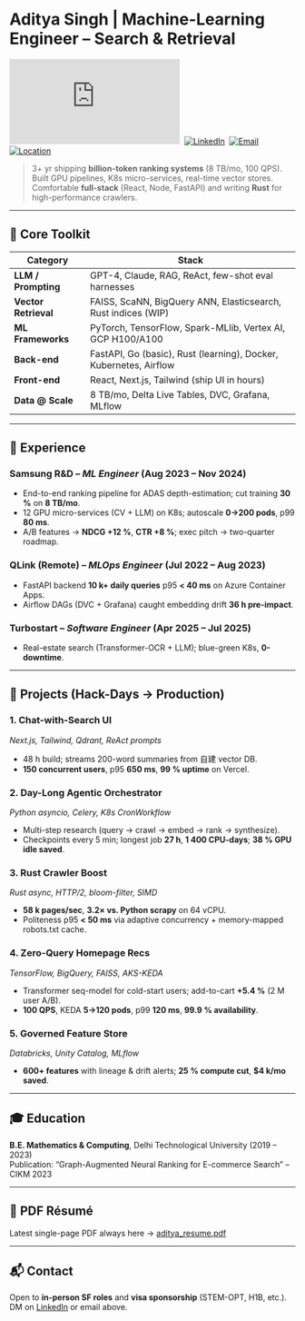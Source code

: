 # Aditya Singh | Machine-Learning Engineer – Search & Retrieval

[![Resume PDF](https://github.com/aditya84it/aditya84it/raw/main/aditya_resume.pdf)](https://github.com/aditya84it/aditya84it/raw/main/aditya_resume.pdf)
&nbsp;[![LinkedIn](https://img.shields.io/badge/LinkedIn-aditya84it-0077B5?logo=linkedin)](https://linkedin.com/in/aditya84it)
&nbsp;[![Email](https://img.shields.io/badge/Email-adityasinghw84it@gmail.com-D14836?logo=gmail)](mailto:adityasinghw84it@gmail.com)
&nbsp;[![Location](https://img.shields.io/badge/Location-San%20Francisco-green?logo=google-maps)](https://www.google.com/maps/place/San+Francisco,+CA)

> 3+ yr shipping **billion-token ranking systems** (8 TB/mo, 100 QPS).  
> Built GPU pipelines, K8s micro-services, real-time vector stores.  
> Comfortable **full-stack** (React, Node, FastAPI) and writing **Rust** for high-performance crawlers.

---

## 🔧 Core Toolkit

| Category | Stack |
|---|---|
| **LLM / Prompting** | GPT-4, Claude, RAG, ReAct, few-shot eval harnesses |
| **Vector Retrieval** | FAISS, ScaNN, BigQuery ANN, Elasticsearch, Rust indices (WIP) |
| **ML Frameworks** | PyTorch, TensorFlow, Spark-MLlib, Vertex AI, GCP H100/A100 |
| **Back-end** | FastAPI, Go (basic), Rust (learning), Docker, Kubernetes, Airflow |
| **Front-end** | React, Next.js, Tailwind (ship UI in hours) |
| **Data @ Scale** | 8 TB/mo, Delta Live Tables, DVC, Grafana, MLflow |

---

## 💼 Experience

### Samsung R&D – *ML Engineer* (Aug 2023 – Nov 2024)
- End-to-end ranking pipeline for ADAS depth-estimation; cut training **30 %** on **8 TB/mo**.  
- 12 GPU micro-services (CV + LLM) on K8s; autoscale **0→200 pods**, p99 **80 ms**.  
- A/B features → **NDCG +12 %**, **CTR +8 %**; exec pitch → two-quarter roadmap.

### QLink (Remote) – *MLOps Engineer* (Jul 2022 – Aug 2023)
- FastAPI backend **10 k+ daily queries** p95 **< 40 ms** on Azure Container Apps.  
- Airflow DAGs (DVC + Grafana) caught embedding drift **36 h pre-impact**.

### Turbostart – *Software Engineer* (Apr 2025 – Jul 2025)
- Real-estate search (Transformer-OCR + LLM); blue-green K8s, **0-downtime**.

---

## 🚀 Projects (Hack-Days → Production)

### 1. Chat-with-Search UI
*Next.js, Tailwind, Qdrant, ReAct prompts*  
- 48 h build; streams 200-word summaries from 自建 vector DB.  
- **150 concurrent users**, p95 **650 ms**, **99 % uptime** on Vercel.

### 2. Day-Long Agentic Orchestrator
*Python asyncio, Celery, K8s CronWorkflow*  
- Multi-step research (query → crawl → embed → rank → synthesize).  
- Checkpoints every 5 min; longest job **27 h**, **1 400 CPU-days**; **38 % GPU idle saved**.

### 3. Rust Crawler Boost
*Rust async, HTTP/2, bloom-filter, SIMD*  
- **58 k pages/sec**, **3.2× vs. Python scrapy** on 64 vCPU.  
- Politeness p95 **< 50 ms** via adaptive concurrency + memory-mapped robots.txt cache.

### 4. Zero-Query Homepage Recs
*TensorFlow, BigQuery, FAISS, AKS-KEDA*  
- Transformer seq-model for cold-start users; add-to-cart **+5.4 %** (2 M user A/B).  
- **100 QPS**, KEDA **5→120 pods**, p99 **120 ms**, **99.9 % availability**.

### 5. Governed Feature Store
*Databricks, Unity Catalog, MLflow*  
- **600+ features** with lineage & drift alerts; **25 % compute cut**, **\$4 k/mo saved**.

---

## 🎓 Education

**B.E. Mathematics & Computing**, Delhi Technological University (2019 – 2023)  
Publication: “Graph-Augmented Neural Ranking for E-commerce Search” – CIKM 2023

---

## 📄 PDF Résumé

Latest single-page PDF always here → [aditya_resume.pdf](https://github.com/aditya84it/aditya84it/raw/main/aditya_resume.pdf)

---

## 📬 Contact

Open to **in-person SF roles** and **visa sponsorship** (STEM-OPT, H1B, etc.).  
DM on [LinkedIn](https://linkedin.com/in/aditya84it) or email above.
